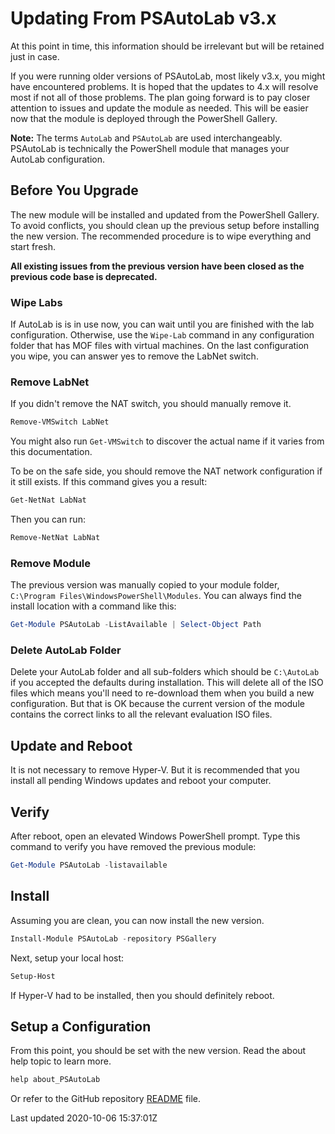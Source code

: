 # Updating From PSAutoLab v3.x

At this point in time, this information should be irrelevant but will be retained just in case.

If you were running older versions of PSAutoLab, most likely v3.x, you might have encountered problems. It is hoped that the updates to 4.x will resolve most if not all of those problems. The plan going forward is to pay closer attention to issues and update the module as needed. This will be easier now that the module is deployed through the PowerShell Gallery.

__Note:__ The terms `AutoLab` and `PSAutoLab` are used interchangeably. PSAutoLab is technically the PowerShell module that manages your AutoLab configuration.

## Before You Upgrade

The new module will be installed and updated from the PowerShell Gallery. To avoid conflicts, you should clean up the previous setup before installing the new version. The recommended procedure is to wipe everything and start fresh.

**All existing issues from the previous version have been closed as the previous code base is deprecated.**

### Wipe Labs

If AutoLab is is in use now, you can wait until you are finished with the lab configuration. Otherwise, use the `Wipe-Lab` command in any configuration folder that has MOF files with virtual machines. On the last configuration you wipe, you can answer yes to remove the LabNet switch.

### Remove LabNet

If you didn't remove the NAT switch, you should manually remove it.

```powershell
Remove-VMSwitch LabNet
```

You might also run `Get-VMSwitch` to discover the actual name if it varies from this documentation.

To be on the safe side, you should remove the NAT network configuration if it still exists. If this command gives you a result:

```powershell
Get-NetNat LabNat
```

Then you can run:

```powershell
Remove-NetNat LabNat
```

### Remove Module

The previous version was manually copied to your module folder, `C:\Program Files\WindowsPowerShell\Modules`. You can always find the install location with a command like this:

```powershell
Get-Module PSAutoLab -ListAvailable | Select-Object Path
```

### Delete AutoLab Folder

Delete your AutoLab folder and all sub-folders which should be `C:\AutoLab` if you accepted the defaults during installation. This will delete all of the ISO files which means you'll need to re-download them when you build a new configuration. But that is OK because the current version of the module contains the correct links to all the relevant evaluation ISO files.

## Update and Reboot

It is not necessary to remove Hyper-V. But it is recommended that you install all pending Windows updates and reboot your computer.

## Verify

After reboot, open an elevated Windows PowerShell prompt. Type this command to verify you have removed the previous module:

```powershell
Get-Module PSAutoLab -listavailable
```

## Install

Assuming you are clean, you can now install the new version.

```powershell
Install-Module PSAutoLab -repository PSGallery
```

Next, setup your local host:

```powershell
Setup-Host
```

If Hyper-V had to be installed, then you should definitely reboot.

## Setup a Configuration

From this point, you should be set with the new version. Read the about help topic to learn more.

```powershell
help about_PSAutoLab
```

Or refer to the GitHub repository [README](README.md) file.

Last updated 2020-10-06 15:37:01Z
